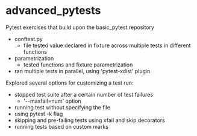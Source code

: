 # advanced_pytests


Pytest exercises that build upon the basic_pytest repository  
- conftest.py 
    - file tested value declared in fixture across multiple tests in different functions
- parametrization 
    - tested functions and fixture parametrization 
- ran multiple tests in parallel, using 'pytest-xdist' plugin 


Explored several options for customizing a test run: 
- stopped test suite after a certain number of test failures
    - '--maxfail=num' option
- running test without specifying the file 
- using pytest -k flag
- skipping and pre-failing tests using xfail and skip decorators 
- running tests based on custom marks
